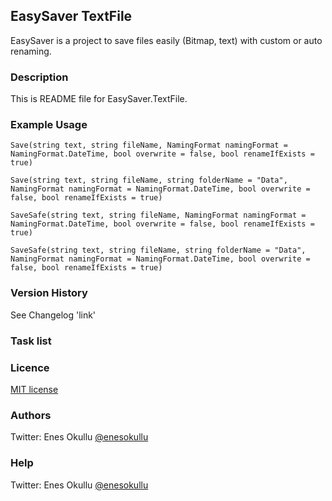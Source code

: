 ## EasySaver TextFile

EasySaver is a project to save files easily (Bitmap, text) with custom or auto renaming.

### Description

This is README file for EasySaver.TextFile.

### Example Usage
```
Save(string text, string fileName, NamingFormat namingFormat = NamingFormat.DateTime, bool overwrite = false, bool renameIfExists = true)
```
```
Save(string text, string fileName, string folderName = "Data", NamingFormat namingFormat = NamingFormat.DateTime, bool overwrite = false, bool renameIfExists = true)
```
```
SaveSafe(string text, string fileName, NamingFormat namingFormat = NamingFormat.DateTime, bool overwrite = false, bool renameIfExists = true)
```
```
SaveSafe(string text, string fileName, string folderName = "Data", NamingFormat namingFormat = NamingFormat.DateTime, bool overwrite = false, bool renameIfExists = true)
```

### Version History
See Changelog 'link'

### Task list

### Licence
[MIT license](https://github.com/meokullu/EasySaver/blob/master/LICENSE)

### Authors
Twitter: Enes Okullu [@enesokullu](https://twitter.com/EnesOkullu)

### Help
Twitter: Enes Okullu [@enesokullu](https://twitter.com/EnesOkullu)